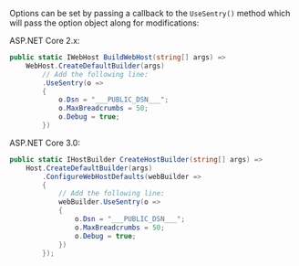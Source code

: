Options can be set by passing a callback to the `UseSentry()` method which will
pass the option object along for modifications:

ASP.NET Core 2.x:

```csharp
public static IWebHost BuildWebHost(string[] args) =>
    WebHost.CreateDefaultBuilder(args)
        // Add the following line:
        .UseSentry(o =>
        {
            o.Dsn = "___PUBLIC_DSN___";
            o.MaxBreadcrumbs = 50;
            o.Debug = true;
        })
```

ASP.NET Core 3.0:

```csharp
public static IHostBuilder CreateHostBuilder(string[] args) =>
    Host.CreateDefaultBuilder(args)
        .ConfigureWebHostDefaults(webBuilder =>
        {
            // Add the following line:
            webBuilder.UseSentry(o =>
            {
                o.Dsn = "___PUBLIC_DSN___";
                o.MaxBreadcrumbs = 50;
                o.Debug = true;
            })
        });
```
